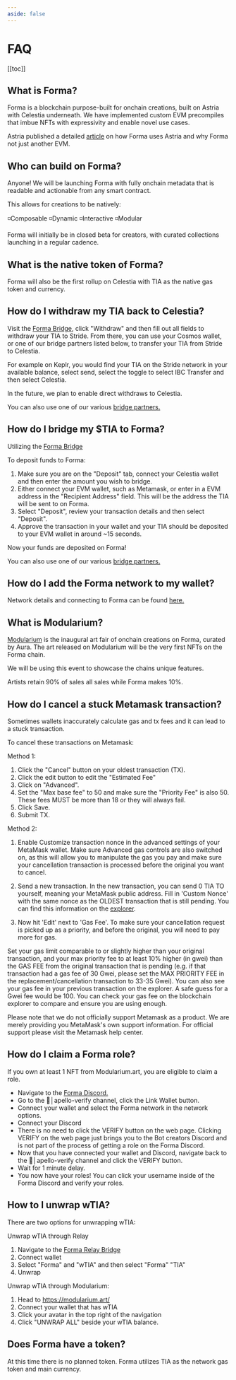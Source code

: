 ```yaml
---
aside: false
---
```


# FAQ

[[toc]]

## What is Forma?
Forma is a blockchain purpose-built for onchain creations, built on Astria with Celestia underneath. We have implemented custom EVM precompiles that imbue NFTs with expressivity and enable novel use cases.

Astria published a detailed [article](https://www.astria.org/blog/how-forma-uses-the-astria-stack) on how Forma uses Astria and why Forma not just another EVM. 

## Who can build on Forma?
Anyone! We will be launching Forma with fully onchain metadata that is readable and actionable from any smart contract. 

This allows for creations to be natively:

◽️Composable
◽️Dynamic
◽️Interactive
◽️Modular

Forma will initially be in closed beta for creators, with curated collections launching in a regular cadence.

## What is the native token of Forma?
Forma will also be the first rollup on Celestia with TIA as the native gas token and currency.

## How do I withdraw my TIA back to Celestia?
Visit the [Forma Bridge](https://bridge.forma.art/), click "Withdraw" and then fill out all fields to withdraw your TIA to Stride. From there, you can use your Cosmos wallet, or one of our bridge partners listed below, to transfer your TIA from Stride to Celestia. 

For example on Keplr, you would find your TIA on the Stride network in your available balance, select send, select the toggle to select IBC Transfer and then select Celestia.

In the future, we plan to enable direct withdraws to Celestia.

You can also use one of our various [bridge partners.](bridge/how-to-use#alternate-bridge-options)

## How do I bridge my $TIA to Forma?
Utilizing the [Forma Bridge](https://bridge.forma.art/)

To deposit funds to Forma:
1. Make sure you are on the "Deposit" tab, connect your Celestia wallet and then enter the amount you wish to bridge.
2. Either connect your EVM wallet, such as Metamask, or enter in a EVM address in the "Recipient Address" field. This will be the address the TIA will be sent to on Forma.
3. Select "Deposit", review your transaction details and then select "Deposit".
4. Approve the transaction in your wallet and your TIA should be deposited to your EVM wallet in around ~15 seconds.

Now your funds are deposited on Forma!

You can also use one of our various [bridge partners.](bridge/how-to-use#alternate-bridge-options)

## How do I add the Forma network to my wallet?
Network details and connecting to Forma can be found [here.](learn/chain-info#connecting-to-forma)

## What is Modularium?
[Modularium](http://modularium.art) is the inaugural art fair of onchain creations on Forma, curated by Aura. The art released on Modularium will be the very first NFTs on the Forma chain.

We will be using this event to showcase the chains unique features.

Artists retain 90% of sales all sales while Forma makes 10%.

## How do I cancel a stuck Metamask transaction?
Sometimes wallets inaccurately calculate gas and tx fees and it can lead to a stuck transaction. 

To cancel these transactions on Metamask:

Method 1:

1. Click the "Cancel" button on your oldest transaction (TX).
2. Click the edit button to edit the "Estimated Fee"
3. Click on "Advanced".
4. Set the "Max base fee" to 50 and make sure the "Priority Fee" is also 50. These fees MUST be more than 18 or they will always fail. 
5. Click Save.
6. Submit TX.


Method 2:

1. Enable Customize transaction nonce in the advanced settings of your MetaMask wallet. Make sure Advanced gas controls are also switched on, as this will allow you to manipulate the gas you pay and make sure your cancellation transaction is processed before the original you want to cancel. 

2. Send a new transaction. In the new transaction, you can send 0 TIA TO yourself, meaning your MetaMask public address. Fill in 'Custom Nonce' with the same nonce as the OLDEST transaction that is still pending. You can find this information on the [explorer](https://explorer.forma.art/).

3. Now hit 'Edit' next to 'Gas Fee'. To make sure your cancellation request is picked up as a priority, and before the original, you will need to pay more for gas.

Set your gas limit comparable to or slightly higher than your original transaction, and your max priority fee to at least 10% higher (in gwei) than the GAS FEE from the original transaction that is pending (e.g. if that transaction had a gas fee of 30 Gwei, please set the MAX PRIORITY FEE in the replacement/cancellation transaction to 33-35 Gwei). You can also see your gas fee in your previous transaction on the explorer. A safe guess for a Gwei fee would be 100. You can check your gas fee on the blockchain explorer to compare and ensure you are using enough. 

Please note that we do not officially support Metamask as a product. We are merely providing you MetaMask's own support information. For official support please visit the Metamask help center.

## How do I claim a Forma role?
If you own at least 1 NFT from Modularium.art, you are eligible to claim a role.

- Navigate to the [Forma Discord.](https://discord.gg/P6tEY8d7De)
- Go to the ⁠🔑│apello-verify channel, click the Link Wallet button.
- Connect your wallet and select the Forma network in the network options.
- Connect your Discord
- There is no need to click the VERIFY button on the web page. Clicking VERIFY on the web page just brings you to the Bot creators Discord and is not part of the process of getting a role on the Forma Discord. 
- Now that you have connected your wallet and Discord, navigate back to the ⁠🔑│apello-verify channel and click the VERIFY button.
- Wait for 1 minute delay.
- You now have your roles! You can click your username inside of the Forma Discord and verify your roles.

## How to I unwrap wTIA?
There are two options for unwrapping wTIA:

Unwrap wTIA through Relay
1. Navigate to the [Forma Relay Bridge](https://relay.link/forma)
2. Connect wallet
3. Select "Forma" and "wTIA" and then select "Forma" "TIA"
4. Unwrap

Unwrap wTIA through Modularium:
1. Head to https://modularium.art/
2. Connect your wallet that has wTIA
3. Click your avatar in the top right of the navigation
4. Click "UNWRAP ALL" beside your wTIA balance.

## Does Forma have a token?
At this time there is no planned token. Forma utilizes TIA as the network gas token and main currency.